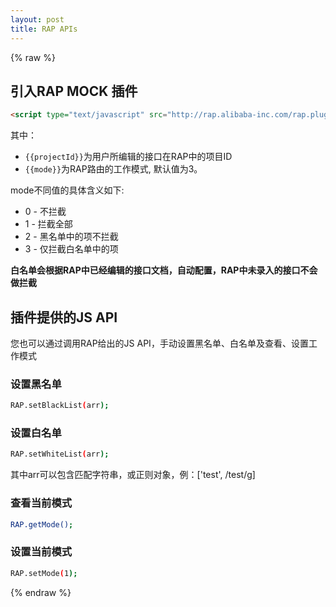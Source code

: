 ```yaml
---
layout: post
title: RAP APIs
---
```


{% raw %}

## 引入RAP MOCK 插件

```html
<script type="text/javascript" src="http://rap.alibaba-inc.com/rap.plugin.js?projectId={{projectId}}&mode={{mode}}"></script>
```

其中：

- `{{projectId}}`为用户所编辑的接口在RAP中的项目ID
- `{{mode}}`为RAP路由的工作模式, 默认值为3。

mode不同值的具体含义如下:

- 0 - 不拦截
- 1 - 拦截全部
- 2 - 黑名单中的项不拦截
- 3 - 仅拦截白名单中的项

**白名单会根据RAP中已经编辑的接口文档，自动配置，RAP中未录入的接口不会做拦截**

## 插件提供的JS API

您也可以通过调用RAP给出的JS API，手动设置黑名单、白名单及查看、设置工作模式

### 设置黑名单

```bash
RAP.setBlackList(arr);
```

### 设置白名单

```bash
RAP.setWhiteList(arr);
```

其中arr可以包含匹配字符串，或正则对象，例：['test', /test/g]

### 查看当前模式

```bash
RAP.getMode();
```

### 设置当前模式

```bash
RAP.setMode(1);
```
{% endraw %}
